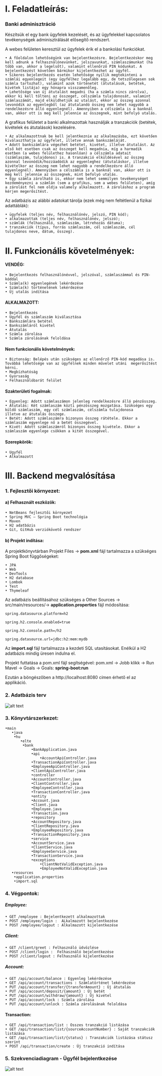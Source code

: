 # I. Feladatleírás:

### Banki adminisztráció

Készítsük el egy bank ügyfelek kezelését, és az ügyfelekkel kapcsolatos tevékenységek adminisztrálását elősegítő rendszert.

A webes felületen keresztül az ügyfelek érik el a bankolási funkciókat.

	• A főoldalon lehetőségünk van bejelentkezésre. Bejelentkezéskor meg kell adnunk a felhasználónevünket, jelszavunkat, számlaszámunkat (ha több van, akkor a legelsőt), valamint ellenőrző PIN kódunkat. A bejelentkezést követően bármikor kijelentkezhet az ügyfél.	
	• Sikeres bejelentkezés esetén lehetősége nyílik megtekinteni a számlái egyenlegeit (egy ügyfélhez legalább egy, de tetszőlegesen sok számla tartozhat), valamint azok történetét (átutalások, betétek, kivétek listája) egy hónapra visszamenőleg.	
	• Lehetősége van új átutalást megadni (ha a számla nincs zárolva), ekkor ki kell tölteni az összeget, célszámla tulajdonosát, valamint számlaszámát, majd elküldhetjük az utalást, ekkor az összeg azonnal levonódik az egyenlegből (az átutalandó összeg nem lehet nagyobb a rendelkezésre álló egyenlegnél). Amennyiben a célszámla is a banknál van, akkor ott is meg kell jelennie az összegnek, mint befolyó utalás.
	
A grafikus felületet a banki alkalmazottak használják a tranzakciók (betétek, kivételek és átutalások) kezelésére.

	• Az alkalmazottnak be kell jelentkeznie az alkalmazásba, ezt követően kiválaszthatja az ügyfelet, illetve annak bankszámláját.	
	• Adott bankszámlára végezhet betétet, kivétet, illetve átutalást. Az első két esetben csak az összeget kell megadnia, míg a harmadik esetben (a webes felülethez hasonlóan) a célszámla adatait (számlaszám, tulajdonos) is. A tranzakció elküldésével az összeg azonnal levonódik/hozzáadódik az egyenleghez (átutaláskor, illetve kivételkor az összeg nem lehet nagyobb a rendelkezésre álló egyenlegnél). Amennyiben a célszámla is a banknál van, akkor ott is meg kell jelennie az összegnek, mint befolyó utalás.	
	• Egy számla zárolható is, ekkor nem lehet semmilyen tevékenységet kezdeményezni a számlán (sem a grafikus, sem a webes felületen), amíg a zárolást fel nem oldja valamely alkalmazott. A zároláshoz a program kérjen megerősítést.
	
Az adatbázis az alábbi adatokat tárolja (ezek még nem feltétlenül a fizikai adattáblák):

	• ügyfelek (teljes név, felhasználónév, jelszó, PIN kód);
	• alkalmazottak (teljes név, felhasználónév, jelszó);
	• számlák (felhasználó, számlaszám, létrehozás dátuma);
	• tranzakciók (típus, forrás számlaszám, cél számlaszám, cél tulajdonos neve, dátum, összeg).

# II. Funkcionális követelmények: 
#### VENDÉG:

	• Bejelentkezés felhasználónévvel, jelszóval, számlaszámmal és PIN-kóddal
	• Számla(k) egyenlegének lekérdezése
	• Számla(k) történetének lekérdezése
	• Új utalás indítása	

#### ALKALMAZOTT:

	• Bejelentkezés
	• Ügyfél és számlaszám kiválasztása
	• Bankszámlára betétel
	• Bankszámláról kivétel
	• Átutalás
	• Számla zárolása
	• Számla zárolásának feloldása
		
#### Nem funkcionális követelmények:

	• Biztonság: Belépés után szükséges az ellenőrző PIN-kód megadása is. Továbbá lehetősége van az ügyfélnek minden művelet utáni  megerősítést kérni.
	• Megbízhatóság
	• Gyorsaság
	• Felhasználóbarát felület

#### Szakterületi fogalmak:

	• Egyenleg: Adott számlaszámon jelenleg rendelkezésre álló pénzösszeg.
	• Átutalás: Két számlaszám közti pénzösszeg mozgatása. Szükséges egy küldő számlaszám, egy cél számlaszám, célszámla tulajdonosa 		     illetve az átutalás összege.	
	• Betét: Adott számlaszámra bizonyos összeg rátétele. Ekkor a számlaszám egyenlege nő a betét összegével.
	• Kivét: Adott számlaszámról bizonyos összeg kivétele. Ekkor a számlaszám egyenlege csökken a kitét összegével.

#### Szerepkörök:

	• Ügyfél 
	• Alkalmazott 

# III. Backend megvalósítása

### 1. Fejlesztői környezet:
#### a) Felhasznált eszközök:
	• NetBeans fejlesztői környezet
	• Spring MVC – Spring Boot technológia
	• Maven 
	• H2 adatbázis
	• Git, GitHub verziókövető rendszer
#### b) Projekt indítása:
A projektkönyvtárban Projekt Files -> **pom.xml** fájl tartalmazza a szükséges Spring Boot függőségeket:

	• JPA
	• Web
	• DevTools
	• H2 database
	• Lombok
	• Test 
	• Thymeleaf
	
Az adatbázis beállításához szükséges a Other Sources -> src/main/resources/-> **application.properties** fájl módosítása:

	spring.datasource.platform=h2

	spring.h2.console.enabled=true

	spring.h2.console.path=/h2
	
	spring.datasource.url=jdbc:h2:mem:mydb

Az **import.sql** fájl tartalmazza a kezdeti SQL utasításokat. Enélkül a H2 adatbázis mindig üresen indulna el.

Projekt futtatása a pom.xml fájl segítségével:
pom.xml -> Jobb klikk -> Run Mavel -> Goals -> Goals: **spring-boot:run** 

Ezután a böngészőben a http://localhost:8080 címen érhető el az applikáció.

### 2. Adatbázis terv
![alt text](https://github.com/tankaaniko/alkfejl_bank/blob/master/db_uml.jpg)

### 3. Könyvtárszerkezet:
	•main
	   •java
		•hu
		   •elte
			•bank
			    •BankApplication.java
			    •api
			    	•AccountApiController.java
				•TransactionApiController.java 
				•EmployeeApiController.java
				•ClientApiController.java
			    •controller
				•AccountController.java
				•ClientController.java
				•EmployeeController.java
				•TransactionController.java
			    •entity
				•Account.java
				•Client.java
				•Employee.java
				•Transaction.java
			    •repository
				•AccountRepository.java
				•ClientRepository.java
				•EmployeeRepository.java
				•TransactionRepository.java
			    •service
				•AccountService.java
				•ClientService.java
				•EmployeeService.java
				•TransactionService.java
			  	•exceptions
					•ClientNotValidException.java
					•EmployeeNotValidException.java
	   •resources
	   	•application.properties
		•import.sql
		
### 4. Végpontok:
##### Employee:
	• GET /employee : Bejelentkezett alkalmazottak 
	• POST /employee/login :  ALkalmazott bejelentkezése
	• POST /employee/logout : Alkalmazott kijelentkezése
	
##### Client:
	• GET /client/greet : Felhasználó üdvözlése
	• POST /client/login :  Felhasználó bejelentkezése
	• POST /client/logout : Felhasználó kijelentkezése

##### Account:
	• GET /api/account/balance : Egyenleg lekérdezése
	• GET /api/account/transactions : Számlatörténet lekérdezése
	• PUT /api/account/transfer/{transferAmount} : Új átutalás
	• PUT /api/account/deposit/{amount} : Új betét
	• PUT /api/account/withdraw/{amount} : Új kivétel
	• PUT /api/account/lock : Számla zárolása
	• PUT /api/account/unlock : Számla zárolásának feloldása
	
#### Transaction:
	• GET /api/transaction/list : Összes tranzakció listázása
	• GET /api/transaction/list/{sourceAccountNumber} : Saját tranzakciók listázása
	• GET /api/transaction/list/{status} : Tranzakciók listázása státusz szerint
	• POST /api/transaction/create : Új tranzakció indítása

### 5. Szekvenciadiagram - Ügyfél bejelentkezése
![alt text](https://github.com/tankaaniko/alkfejl_bank/blob/master/sequence_UML.JPG)


	
		
